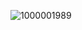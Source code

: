 
![1000001989](https://github.com/Yushan30/EC2024/assets/162285019/c6386d1b-a018-4a1f-87f5-a1bba9a904aa)

